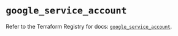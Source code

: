 # `google_service_account`

Refer to the Terraform Registry for docs: [`google_service_account`](https://registry.terraform.io/providers/hashicorp/google-beta/5.14.0/docs/resources/google_service_account).
